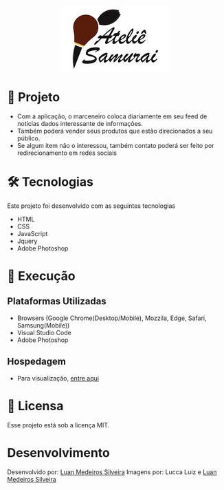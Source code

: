 <p align="center">
  <img width="250" height="154" alt="Design by Lucca" src="https://github.com/luanmedeirossilveira/samuraiatelie/blob/master/images/logo.jpg">
</p>

# 🔭 Projeto 
* Com a aplicação, o marceneiro coloca diariamente em seu feed de notícias dados interessante de informações.
* Também poderá vender seus produtos que estão direcionados a seu público.
* Se algum item não o interessou, também contato poderá ser feito por redirecionamento em redes sociais

# 🛠 Tecnologias
Este projeto foi desenvolvido com as seguintes tecnologias
* HTML
* CSS
* JavaScript
* Jquery
* Adobe Photoshop

# 🔩 Execução
## Plataformas Utilizadas
* Browsers (Google Chrome(Desktop/Mobile), Mozzila, Edge, Safari, Samsung(Mobile))
* Visual Studio Code
* Adobe Photoshop

## Hospedagem
* Para visualização, [entre aqui](http://samuraiatelie.tk)

# 📜 Licensa
Esse projeto está sob a licença MIT.

#  Desenvolvimento
Desenvolvido por: [Luan Medeiros Silveira](https://www.linkedin.com/in/luan-medeiros-silveira-868020141/)
Imagens por: Lucca Luiz e [Luan Medeiros Silveira](https://www.linkedin.com/in/luan-medeiros-silveira-868020141/)
